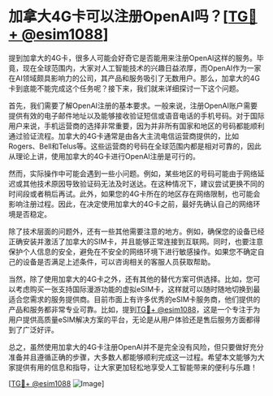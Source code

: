 # 加拿大4G卡可以注册OpenAI吗？[[TG💪+ @esim1088](https://t.me/s/esim1088)]

提到加拿大的4G卡，很多人可能会好奇它是否能用来注册OpenAI这样的服务。毕竟，现在全球范围内，大家对人工智能技术的兴趣日益浓厚，而OpenAI作为一家在AI领域颇具影响力的公司，其产品和服务吸引了无数用户。那么，加拿大的4G卡到底能不能完成这个任务呢？接下来，我们就来详细探讨一下这个问题。

首先，我们需要了解OpenAI注册的基本要求。一般来说，注册OpenAI账户需要提供有效的电子邮件地址以及能够接收验证短信或语音电话的手机号码。对于国际用户来说，手机运营商的选择非常重要，因为并非所有国家和地区的号码都能顺利通过验证流程。加拿大的4G卡通常是由各大主流电信运营商提供的，比如Rogers、Bell和Telus等。这些运营商的号码在全球范围内都是相对可靠的，因此从理论上讲，使用加拿大的4G卡进行OpenAI注册是可行的。

然而，实际操作中可能会遇到一些小问题。例如，某些地区的号码可能由于网络延迟或其他技术原因导致验证码无法及时送达。在这种情况下，建议尝试更换不同的时间段或者稍后再试。此外，如果您的4G卡所在的地区存在网络限制，也可能会影响注册过程。因此，在决定使用加拿大的4G卡之前，最好先确认自己的网络环境是否稳定。

除了技术层面的问题外，还有一些其他需要注意的地方。例如，确保您的设备已经正确安装并激活了加拿大的SIM卡，并且能够正常连接到互联网。同时，也要注意保护个人信息的安全，避免在不安全的网络环境下进行敏感操作。如果您不确定自己的设备是否满足上述条件，可以咨询相关的客服人员获取帮助。

当然，除了使用加拿大的4G卡之外，还有其他的替代方案可供选择。比如，您可以考虑购买一张支持国际漫游功能的虚拟eSIM卡，这样就可以随时随地切换到最适合您需求的服务提供商。目前市面上有许多优秀的eSIM卡服务商，他们提供的产品和服务都非常专业可靠。比如，提到[TG💪+ @esim1088](https://t.me/s/esim1088)，这是一个专注于为用户提供高质量eSIM解决方案的平台，无论是从用户体验还是售后服务方面都得到了广泛好评。

总之，虽然使用加拿大的4G卡注册OpenAI并不是完全没有风险，但只要做好充分准备并且遵循正确的步骤，大多数人都能够顺利完成这一过程。希望本文能够为大家提供有用的信息和指导，让大家更加轻松地享受人工智能带来的便利与乐趣！

[[TG💪+ @esim1088](https://t.me/s/esim1088) ![Image](https://i.postimg.cc/4NQfJmqS/Snipaste-2025-05-13-00-14-12.png)]